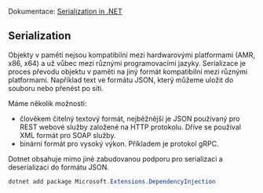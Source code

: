 Dokumentace: [Serialization in .NET](https://learn.microsoft.com/en-us/dotnet/standard/serialization/)

## Serialization

Objekty v paměti nejsou kompatibilní mezi hardwarovými platformami (AMR, x86, x64) a už vůbec mezi různými programovacími jazyky. Serializace je proces převodu objektu v paměti na jiný formát kompatibilní mezi různými platformami. Například text ve formátu JSON, který můžeme uložit do souboru nebo přenést po síti. 

Máme několik možností:

- člověkem čitelný textový formát, nejběžnější je JSON používaný pro REST webové služby založené na HTTP protokolu. Dříve se používal XML formát pro SOAP služby.
- binární formát pro vysoký výkon. Příkladem je protokol gRPC.

Dotnet obsahuje mimo jiné zabudovanou podporu pro serializaci a deserializaci do formátu JSON.

```powershell
dotnet add package Microsoft.Extensions.DependencyInjection
```
